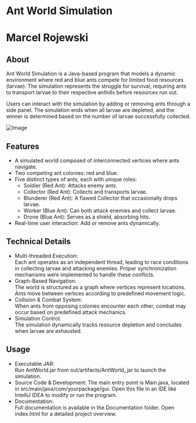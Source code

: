 # Ant World Simulation
# Marcel Rojewski
## About

Ant World Simulation is a Java-based program that models a dynamic environment where red and blue ants compete for limited food resources (larvae). The simulation represents the struggle for survival, requiring ants to transport larvae to their respective anthills before resources run out.
  
Users can interact with the simulation by adding or removing ants through a side panel. The simulation ends when all larvae are depleted, and the winner is determined based on the number of larvae successfully collected.

![Image](https://github.com/user-attachments/assets/31c87731-06e5-4a94-8be5-43723317d7c5)  

## Features
- A simulated world composed of interconnected vertices where ants navigate.
- Two competing ant colonies: red and blue. 
- Five distinct types of ants, each with unique roles:  
    - Soldier (Red Ant): Attacks enemy ants.  
    - Collector (Red Ant): Collects and transports larvae.  
    - Blunderer (Red Ant): A flawed Collector that occasionally drops larvae.  
    - Worker (Blue Ant): Can both attack enemies and collect larvae.  
    - Drone (Blue Ant): Serves as a shield, absorbing hits.  
- Real-time user interaction: Add or remove ants dynamically.

## Technical Details
- Multi-threaded Execution:  
Each ant operates as an independent thread, leading to race conditions in collecting larvae and attacking enemies. Proper synchronization mechanisms were implemented to handle these conflicts.
- Graph-Based Navigation:  
The world is structured as a graph where vertices represent locations. Ants move between vertices according to predefined movement logic.
- Collision & Combat System:  
When ants from opposing colonies encounter each other, combat may occur based on predefined attack mechanics.
- Simulation Control:  
The simulation dynamically tracks resource depletion and concludes when larvae are exhausted.
## Usage
- Executable JAR:  
Run AntWorld.jar from out/artifacts/AntWorld_jar to launch the simulation.
- Source Code & Development:
The main entry point is Main.java, located in src/main/java/com/yourpackage/gui. Open this file in an IDE like IntelliJ IDEA to modify or run the program.
- Documentation:  
Full documentation is available in the Documentation folder. Open index.html for a detailed project overview.
